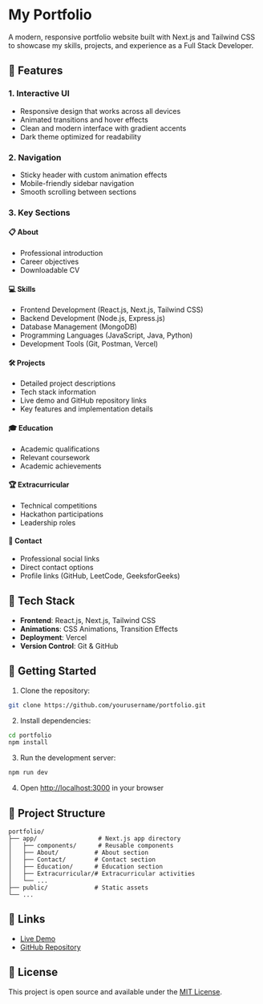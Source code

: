# My Portfolio

A modern, responsive portfolio website built with Next.js and Tailwind CSS to showcase my skills, projects, and experience as a Full Stack Developer.

## 🚀 Features

### 1. Interactive UI
- Responsive design that works across all devices
- Animated transitions and hover effects
- Clean and modern interface with gradient accents
- Dark theme optimized for readability

### 2. Navigation
- Sticky header with custom animation effects
- Mobile-friendly sidebar navigation
- Smooth scrolling between sections

### 3. Key Sections

#### 📋 About
- Professional introduction
- Career objectives
- Downloadable CV

#### 💻 Skills
- Frontend Development (React.js, Next.js, Tailwind CSS)
- Backend Development (Node.js, Express.js)
- Database Management (MongoDB)
- Programming Languages (JavaScript, Java, Python)
- Development Tools (Git, Postman, Vercel)

#### 🛠️ Projects
- Detailed project descriptions
- Tech stack information
- Live demo and GitHub repository links
- Key features and implementation details

#### 🎓 Education
- Academic qualifications
- Relevant coursework
- Academic achievements

#### 🏆 Extracurricular
- Technical competitions
- Hackathon participations
- Leadership roles

#### 📱 Contact
- Professional social links
- Direct contact options
- Profile links (GitHub, LeetCode, GeeksforGeeks)

## 🔧 Tech Stack

- **Frontend**: React.js, Next.js, Tailwind CSS
- **Animations**: CSS Animations, Transition Effects
- **Deployment**: Vercel
- **Version Control**: Git & GitHub

## 🚀 Getting Started

1. Clone the repository:
```bash
git clone https://github.com/yourusername/portfolio.git
```

2. Install dependencies:
```bash
cd portfolio
npm install
```

3. Run the development server:
```bash
npm run dev
```

4. Open [http://localhost:3000](http://localhost:3000) in your browser

## 📂 Project Structure

```
portfolio/
├── app/                 # Next.js app directory
│   ├── components/      # Reusable components
│   ├── About/          # About section
│   ├── Contact/        # Contact section
│   ├── Education/      # Education section
│   ├── Extracurricular/# Extracurricular activities
│   └── ...
├── public/             # Static assets
└── ...
```

## 🔗 Links

- [Live Demo](https://a-portfolio-website-steel.vercel.app/)
- [GitHub Repository](https://github.com/aryanrai97861/A-portfolio-Website)

## 📄 License

This project is open source and available under the [MIT License](LICENSE).